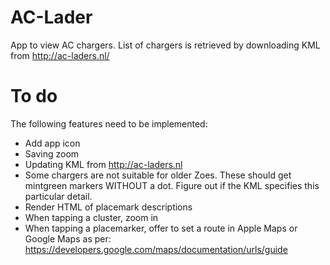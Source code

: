 # AC-Lader

App to view AC chargers. List of chargers is retrieved by downloading KML from
http://ac-laders.nl/

# To do

The following features need to be implemented:
* Add app icon
* Saving zoom
* Updating KML from http://ac-laders.nl
* Some chargers are not suitable for older Zoes. These should get mintgreen
  markers WITHOUT a dot. Figure out if the KML specifies this particular
  detail.
* Render HTML of placemark descriptions
* When tapping a cluster, zoom in
* When tapping a placemarker, offer to set a route in Apple Maps or Google Maps
  as per: https://developers.google.com/maps/documentation/urls/guide

